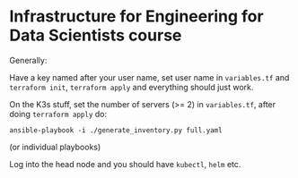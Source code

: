 # Infrastructure for Engineering for Data Scientists course

Generally:

Have a key named after your user name, set user name in `variables.tf` and `terraform init`,  `terraform apply` and everything should just work.

On the K3s stuff, set the number of servers (>= 2) in `variables.tf`, after doing `terraform apply` do:

```
ansible-playbook -i ./generate_inventory.py full.yaml
```

(or individual playbooks)

Log into the head node and you should have `kubectl`, `helm` etc.
